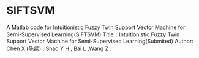 # SIFTSVM
A Matlab code for Intuitionistic Fuzzy Twin Support Vector Machine for Semi-Supervised Learning(SIFTSVM)
Title：Intuitionistic Fuzzy Twin Support Vector Machine for Semi-Supervised Learning(Submited) 
Author: Chen X (陈续) , Shao Y H , Bai L ,Wang Z . 
